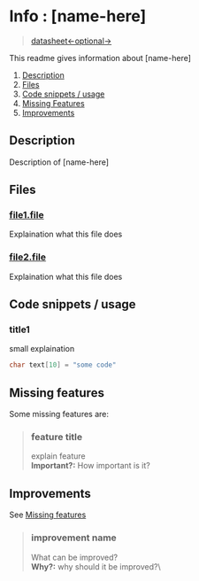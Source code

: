 # Info : [name-here]
> [datasheet<-optional->]()

This readme gives information about [name-here]

1. [Description](#discription)
1. [Files](#files)
1. [Code snippets / usage](#code-snippets--usage)
1. [Missing Features](#missing-features)
1. [Improvements](#improvements)

## Description
Description of [name-here]


## Files
### [file1.file]()
Explaination what this file does

### [file2.file]()
Explaination what this file does

## Code snippets / usage

### title1
small explaination
```c++
char text[10] = "some code"
```

## Missing features
Some missing features are:

> ### feature title
> explain feature \
> **Important?:** How important is it?

## Improvements
See [Missing features](#missing-features)

> ### improvement name
> What can be improved? \
> **Why?:** why should it be improved?\